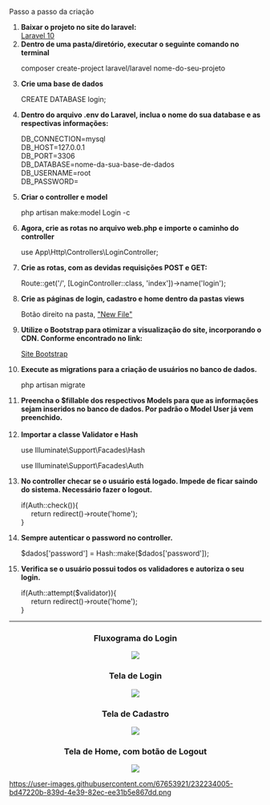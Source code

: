 
 <p>Passo a passo da criação</p>
    <ol>
        <li><b>Baixar o projeto no site do laravel:</b></li>
        <a href="https://laravel.com/docs/10.x">Laravel 10</a>
        <li><b>Dentro de uma pasta/diretório, executar o seguinte comando no terminal</b></li>
       <p>composer create-project laravel/laravel nome-do-seu-projeto</p>
        <li><b>Crie uma base de dados</b></li>
        <p>CREATE DATABASE login;</p>
        <li><b>Dentro do arquivo .env do Laravel, inclua o nome do sua database e as respectivas informações:</b></li>
        <p>
         DB_CONNECTION=mysql</br>
        DB_HOST=127.0.0.1</br>
        DB_PORT=3306</br>
        DB_DATABASE=nome-da-sua-base-de-dados</br>
        DB_USERNAME=root</br>
        DB_PASSWORD=</br>
        </p>
        <li><b>Criar o controller e model</b></li>
        <p>php artisan make:model Login -c</p>
        <li><b>Agora, crie as rotas no arquivo web.php e importe o caminho do controller</b></li>
        <p>use App\Http\Controllers\LoginController;</p>
        <li><b>Crie as rotas, com as devidas requisições POST e GET:</b></li>
        <p>Route::get('/', [LoginController::class, 'index'])->name('login');</p>
        <li><b>Crie as páginas de login, cadastro e home dentro da pastas views</b></li>
        <p>Botão direito na pasta, <u>"New File"</u></p>
        <li><b>Utilize o Bootstrap para otimizar a visualização do site, incorporando o CDN. Conforme encontrado no link:</b></li>
        <p>
            <a href="https://getbootstrap.com/docs/5.3/getting-started/introduction/">Site Bootstrap</a>
        </p>
        <li><b>Execute as migrations para a criação de usuários no banco de dados.</b></li>
        <p>php artisan migrate</p>
        <li><b>Preencha o $fillable dos respectivos Models para que as informações sejam inseridos no banco de dados. Por padrão o Model User já vem preenchido.</b></li></br>
        <li><b>Importar a classe Validator e Hash</b></li>
        <p>use Illuminate\Support\Facades\Hash</p>
        <p>use Illuminate\Support\Facades\Auth</p>
        <li><b>No controller checar se o usuário está logado. Impede de ficar saindo do sistema. Necessário fazer o logout.</b></li>
        <p>
            if(Auth::check()){ </br>
                <span style="display: block; margin-left: 20px;">return redirect()->route('home');</span>
            }
        </p>
        <li><b>Sempre autenticar o password no controller.</b></li>
        <p>$dados['password'] = Hash::make($dados['password']);</p>
        <li><b>Verifica se o usuário possui todos os validadores e autoriza o seu login.</b></li>
        <p>
        if(Auth::attempt($validator)){ 
            <span style="display: block; margin-left: 20px;">return redirect()->route('home');</span>
        }
        </p>       
   </ol>
   
   ******
   <div align="center">
        <h3>Fluxograma do Login</h3>
        <img src="https://user-images.githubusercontent.com/67653921/232234005-bd47220b-839d-4e39-82ec-ee31b5e867dd.png">
   </div>     

   <div align="center">
        <h3>Tela de Login</h3>
        <img src="https://user-images.githubusercontent.com/67653921/232231901-26d2421c-d753-4036-9a52-5c8bb3956895.png">
   </div>
    <div align="center">
        <h3>Tela de Cadastro</h3>
        <img src="https://user-images.githubusercontent.com/67653921/232232492-2e681168-91d9-4bce-b1e6-92cb48aa41cb.png">
   </div>
   <div align="center">
        <h3>Tela de Home, com botão de Logout</h3>
        <img src="https://user-images.githubusercontent.com/67653921/232232720-6fa6c0f1-c630-4d6a-9c44-e65b045a9045.png">
   </div>

   
   https://user-images.githubusercontent.com/67653921/232234005-bd47220b-839d-4e39-82ec-ee31b5e867dd.png
   
   
